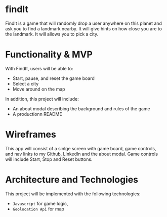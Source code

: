 # findIt

FindIt is a game that will randomly drop a user anywhere on this planet and ask you to find a landmark nearby. 
It will give hints on how close you are to the landmark. It will allows you to pick a city.

# Functionality & MVP
With FindIt, users will be able to:
* Start, pause, and reset the game board
* Select a city
* Move around on the map 

In addition, this project will include:
* An about modal describing the background and rules of the game
* A productionn README

# Wireframes
This app will consist of a sinlge screen with game board, game controls, and nav links to my Github, LinkedIn and the about modal.
Game controls will include Start, Stop and Reset buttons. 

# Architecture and Technologies
This project will be implemented with the following technologies:
* `Javascript` for game logic,
* `Geolocation Api` for map
